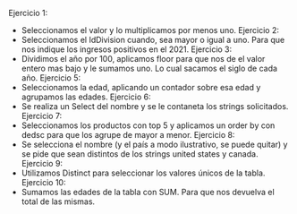 Ejercicio 1: 
-	Seleccionamos el valor y lo multiplicamos por menos uno.
Ejercicio 2: 
-	Seleccionamos el IdDivision cuando, sea mayor o igual a uno. Para que nos indique los ingresos positivos en el 2021. 
Ejercicio 3: 
-	Dividimos el año por 100, aplicamos floor para que nos de el valor entero mas bajo y le sumamos uno. Lo cual sacamos el siglo de cada año. 
Ejercicio 5: 
-	Seleccionamos la edad, aplicando un contador sobre esa edad y agrupamos las edades. 
Ejercicio 6: 
-	Se realiza un Select del nombre y se le contaneta los strings solicitados. 
Ejercicio 7: 
-	Seleccionamos los productos con top 5 y aplicamos un order by con dedsc para que los agrupe de mayor a menor. 
Ejercicio 8: 
-	Se selecciona el nombre (y el país a modo ilustrativo, se puede quitar) y se pide que sean distintos de los strings united states y canada. 
Ejercicio 9: 
-	Utilizamos Distinct para seleccionar los valores únicos de la tabla. 
Ejercicio 10: 
-	Sumamos las edades de la tabla con SUM. Para que nos devuelva el total de las mismas. 
